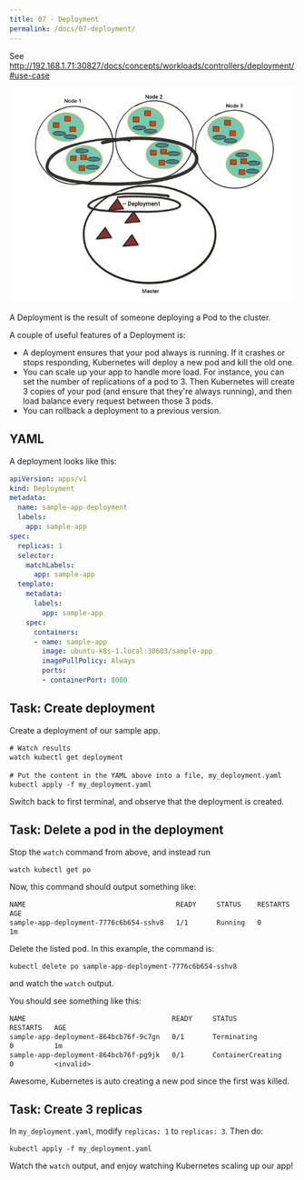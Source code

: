 ```yaml
---
title: 07 - Deployment
permalink: /docs/07-deployment/
---
```


See http://192.168.1.71:30827/docs/concepts/workloads/controllers/deployment/#use-case

![text](../../assets/img/deployment.png)

A Deployment is the result of someone deploying a Pod to the cluster. 

A couple of useful features of a Deployment is:
* A deployment ensures that your pod always is running. If it crashes or stops responding, Kubernetes will
deploy a new pod and kill the old one.
* You can scale up your app to handle more load. For instance, you can set the number of replications of a pod
to 3. Then Kubernetes will create 3 copies of your pod (and ensure that they're always running), and then load
balance every request between those 3 pods.
* You can rollback a deployment to a previous version.

## YAML

A deployment looks like this:

```yaml
apiVersion: apps/v1
kind: Deployment
metadata:
  name: sample-app-deployment
  labels:
    app: sample-app
spec:
  replicas: 1
  selector:
    matchLabels:
      app: sample-app
  template:
    metadata:
      labels:
        app: sample-app
    spec:
      containers:
      - name: sample-app
        image: ubuntu-k8s-1.local:30603/sample-app
        imagePullPolicy: Always
        ports:
        - containerPort: 8080

```

## Task: Create deployment

Create a deployment of our sample app.

```
# Watch results
watch kubectl get deployment

# Put the content in the YAML above into a file, my_deployment.yaml
kubectl apply -f my_deployment.yaml
```
Switch back to first terminal, and observe that the deployment is created.


## Task: Delete a pod in the deployment

Stop the `watch` command from above, and instead run

```
watch kubectl get po
```

Now, this command should output something like:


```
NAME                                     READY     STATUS    RESTARTS   AGE
sample-app-deployment-7776c6b654-sshv8   1/1       Running   0          1m
```

Delete the listed pod. In this example, the command is:

```
kubectl delete po sample-app-deployment-7776c6b654-sshv8
```

and watch the `watch` output.

You should see something like this:

```
NAME                                    READY     STATUS              RESTARTS   AGE
sample-app-deployment-864bcb76f-9c7gn   0/1       Terminating         0          1m
sample-app-deployment-864bcb76f-pg9jk   0/1       ContainerCreating   0          <invalid>
```

Awesome, Kubernetes is auto creating a new pod since the first was killed.

## Task: Create 3 replicas

In `my_deployment.yaml`, modify `replicas: 1` to `replicas: 3`. Then do:

```
kubectl apply -f my_deployment.yaml
```

Watch the `watch` output, and enjoy watching Kubernetes scaling up our app!
